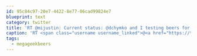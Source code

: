 ```yaml
---
id: 95c84c97-20e7-4422-8e77-06cad99824e7
blueprint: text
category: twitter
title: 'RT @mijustin: Current status: @dchymko and I testing beers for #megageekbeers tonight. pic.twitter.com/6f8kwXqyND'
caption: 'RT <span class="username username_linked">@<a href="https://twitter.com/mijustin" title="Justin Jackson">mijustin</a></span>: Current status: <span class="username username_linked">@<a href="https://twitter.com/dchymko" title="Daryl Chymko">dchymko</a></span> and I testing beers for <span class="hashtag hashtag_local">#<a href="http://tweettemp.darylchymko.ca/?tag=megageekbeers">megageekbeers</a> tonight. <a href="https://twitter.com/mijustin/status/703018110102564864/video/1" title="https://twitter.com/mijustin/status/703018110102564864/video/1" class="link link_untco link_untco_image">pic.twitter.com/6f8kwXqyND</a><span class="embed_image embed_image_yes"><a href="https://twitter.com/mijustin/status/703018110102564864/video/1"><img alt=''iex2bp96flvgviwa-5877774'' src=''/images/2022/11/6cdd6-iex2bp96flvgviwa-5877774.jpg'' /></a></span>'
tags:
  - megageekbeers
---
```

